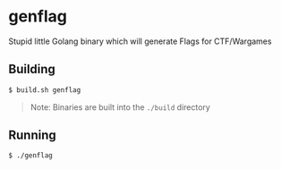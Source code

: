 # genflag

Stupid little Golang binary which will generate Flags for CTF/Wargames

## Building

```bash
$ build.sh genflag
```

> Note: Binaries are built into the `./build` directory

## Running

```bash
$ ./genflag
```